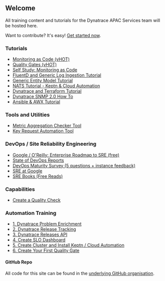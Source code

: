 ## Welcome

All training content and tutorials for the Dynatrace APAC Services team will be hosted here.

Want to contribute? It's easy! [Get started now](tutorials/create-tutorial/).

### Tutorials

- [Monitoring as Code (vHOT)](tutorials/mac/)
- [Quality Gates (vHOT)](tutorials/qualitygates/)
- [Self Study: Monitoring as Code](tutorials/mac_selfstudy/)
- [FluentD and Generic Log Ingestion Tutorial](tutorials/fluentd/)
- [Generic Entity Model Tutorial](tutorials/generic-entity-model-tutorial/)
- [NATS Tutorial - Keptn & Cloud Automation](tutorials/nats-tutorial/)
- [Dynatrace and Terraform Tutorial](tutorials/terraform-tutorial/)
- [Dynatrace SNMP 2.0 How To](tutorials/dynatrace_snmp_2.0/)
- [Ansible & AWX Tutorial](tutorials/ansible-awx-tutorial)

### Tools and Utilities
- [Metric Aggregation Checker Tool](tutorials/metric-aggregation-checker-tool)
- [Key Request Automation Tool](tutorials/key-request-automation-tool)

### DevOps / Site Reliability Engineering

- [Google / O'Reilly: Enterprise Roadmap to SRE (free)](https://sre.google/resources/practices-and-processes/enterprise-roadmap-to-sre/)
- [State of DevOps Reports](https://www.devops-research.com/research.html#reports)
- [DevOps Maturity Survey (5 questions + instance feedback)](https://www.devops-research.com/quickcheck.html)
- [SRE at Google](https://sre.google/)
- [SRE Books (Free Reads)](https://sre.google/books/)

### Capabilities
- [Create a Quality Check](https://dt-apac-services.github.io/site/createqualitycheck.html)

### Automation Training
- [1. Dynatrace Problem Enrichment](https://killercoda.com/agardnerit/scenario/problem-enrichment)
- [2. Dynatrace Release Tracking](https://killercoda.com/agardnerit/scenario/release-tracking)
- [3. Dynatrace Releases API](https://killercoda.com/agardnerit/scenario/releases-api)
- [4. Create SLO Dashboard](automationtraining/1-dt-prep/index.md)
- [5. Create Cluster and Install Keptn / Cloud Automation](https://example.com)
- [6. Create Your First Quality Gate](https://example.com)

#### GitHub Repo
All code for this site can be found in the [underlying GitHub organisation](https://github.com/dt-apac-services).
